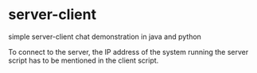 # server-client
simple server-client chat demonstration in java and python

To connect to the server, the IP address of the system running the server script has to be mentioned in the client script.

